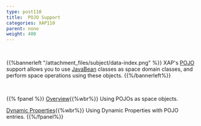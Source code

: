 ```yaml
---
type: post110
title:  POJO Support
categories: XAP110
parent: none
weight: 400
---
```


<br>

{{%bannerleft "/attachment_files/subject/data-index.png" %}}
XAP's [POJO](http://en.wikipedia.org/wiki/Plain_Old_Java_Object) support allows you to use [JavaBean](http://docs.oracle.com/javase/tutorial/javabeans/) classes as space domain classes, and perform space operations using these objects.
{{%/bannerleft%}}


<br>


{{% fpanel %}}
[Overview](./pojo-support.html){{%wbr%}}
Using POJOs as space objects.

[Dynamic Properties](./dynamic-properties.html){{%wbr%}}
Using Dynamic Properties with POJO entries.
{{%/fpanel%}}

